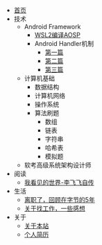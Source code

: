 <!-- _navbar.md -->
- [首页]()
- 技术
  - Android Framework
      - [WSL2编译AOSP](/TechArticles/AndroidFramework/Wsl2CompileAOSP/index.md)
      - Android Handler机制
        - [第一篇](/TechArticles/AndroidFramework/AndroidHandler/index1.md)
        - [第二篇](/TechArticles/AndroidFramework/AndroidHandler/index2.md)
        - [第三篇](/TechArticles/AndroidFramework/AndroidHandler/index2.md)
  - 计算机基础
    - 数据结构
    - 计算机网络
    - 操作系统
    - 算法刷题
      - 数组
      - 链表
      - 字符串
      - 哈希表
      - 模拟题
  - 软考高级系统架构设计师  
- 阅读
  - [我看见的世界-李飞飞自传](/ReadBooks/我看见的世界-李飞飞自传/index.md)
- 生活
  - [离职了，回顾在字节的5年]()
  - [关于找工作，一些感想]()
- 关于
  - [关于本站](/About/about.md)
  - [个人简历](/About/resume.md)